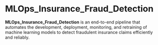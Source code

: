 # MLOps_Insurance_Fraud_Detection
**MLOps\_Insurance\_Fraud\_Detection** is an end-to-end pipeline that automates the development, deployment, monitoring, and retraining of machine learning models to detect fraudulent insurance claims efficiently and reliably.
